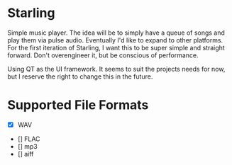 # Starling
Simple music player. The idea will be to simply have a queue of songs and play them via pulse audio. Eventually I'd like to expand to other platforms. For the first iteration of Starling, I want this to be super simple and straight forward. Don't overengineer it, but be conscious of performance.

Using QT as the UI framework. It seems to suit the projects needs for now, but I reserve the right to change this in the future.

# Supported File Formats
- [x] WAV
- [] FLAC
- [] mp3
- [] aiff
